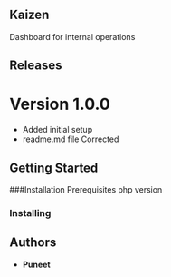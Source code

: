 
## Kaizen
Dashboard for internal operations

## Releases

# Version 1.0.0
* Added initial setup
* readme.md file Corrected

## Getting Started

###Installation Prerequisites
php version


### Installing

## Authors

* **Puneet**
